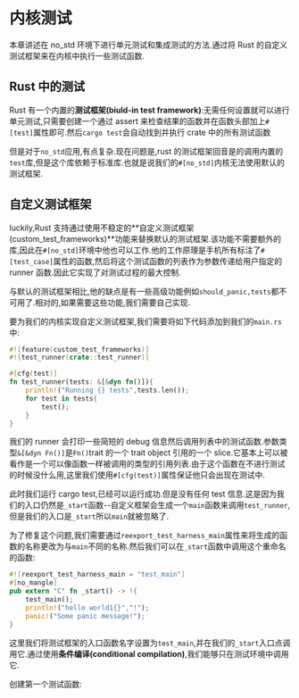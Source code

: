 # 内核测试

本章讲述在 no_std 环境下进行单元测试和集成测试的方法.通过将 Rust 的自定义测试框架来在内核中执行一些测试函数.

## Rust 中的测试

Rust 有一个内置的**测试框架(biuld-in test framework)**:无需任何设置就可以进行单元测试,只需要创建一个通过 assert 来检查结果的函数并在函数头部加上`#[test]`属性即可.然后`cargo test`会自动找到并执行 crate 中的所有测试函数

但是对于`no_std`应用,有点复杂.现在问题是,rust 的测试框架回音是的调用内置的`test`库,但是这个库依赖于标准库.也就是说我们的`#[no_std]`内核无法使用默认的测试框架.

## 自定义测试框架

luckily,Rust 支持通过使用不稳定的**自定义测试框架(custom_test_frameworks)**功能来替换默认的测试框架.该功能不需要额外的库,因此在`#[no_std]`环境中他也可以工作.他的工作原理是手机所有标注了`#[test_case]`属性的函数,然后将这个测试函数的列表作为参数传递给用户指定的 runner 函数.因此它实现了对测试过程的最大控制.

与默认的测试框架相比,他的缺点是有一些高级功能例如`should_panic,tests`都不可用了.相对的,如果需要这些功能,我们需要自己实现.

要为我们的内核实现自定义测试框架,我们需要将如下代码添加到我们的`main.rs`中:

```rust
#![feature(custom_test_frameworks)]
#![test_runner(crate::test_runner)]

#[cfg(test)]
fn test_runner(tests: &[&dyn fn()]){
    println!("Running {} tests",tests.len());
    for test in tests{
        test();
    }
}
```

我们的 runner 会打印一些简短的 debug 信息然后调用列表中的测试函数.参数类型`&[&dyn Fn()]`是`Fn()`trait 的一个 trait object 引用的一个 slice.它基本上可以被看作是一个可以像函数一样被调用的类型的引用列表.由于这个函数在不进行测试的时候没什么用,这里我们使用`#[cfg(test)]`属性保证他只会出现在测试中.

此时我们运行 cargo test,已经可以运行成功.但是没有任何 test 信息.这是因为我们的入口仍然是`_start`函数--自定义框架会生成一个`main`函数来调用`test_runner`,但是我们的入口是`_start`所以`main`就被忽略了.

为了修复这个问题,我们需要通过`reexport_test_harness_main`属性来将生成的函数的名称更改为与`main`不同的名称.然后我们可以在`_start`函数中调用这个重命名的函数:

```rust
#![reexport_test_harness_main = "test_main"]
#[no_mangle]
pub extern "C" fn _start() -> !{
    test_main();
    println!("hello world1{}","!");
    panic!("Some panic message!");
}
```

这里我们将测试框架的入口函数名字设置为`test_main`,并在我们的`_start`入口点调用它.通过使用**条件编译(conditional compilation)**,我们能够只在测试环境中调用它.

创建第一个测试函数:

```rust
```
